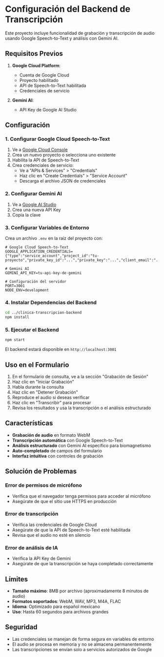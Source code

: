 # Configuración del Backend de Transcripción

Este proyecto incluye funcionalidad de grabación y transcripción de audio usando Google Speech-to-Text y análisis con Gemini AI.

## Requisitos Previos

1. **Google Cloud Platform**:
   - Cuenta de Google Cloud
   - Proyecto habilitado
   - API de Speech-to-Text habilitada
   - Credenciales de servicio

2. **Gemini AI**:
   - API Key de Google AI Studio

## Configuración

### 1. Configurar Google Cloud Speech-to-Text

1. Ve a [Google Cloud Console](https://console.cloud.google.com/)
2. Crea un nuevo proyecto o selecciona uno existente
3. Habilita la API de Speech-to-Text
4. Crea credenciales de servicio:
   - Ve a "APIs & Services" > "Credentials"
   - Haz clic en "Create Credentials" > "Service Account"
   - Descarga el archivo JSON de credenciales

### 2. Configurar Gemini AI

1. Ve a [Google AI Studio](https://makersuite.google.com/app/apikey)
2. Crea una nueva API Key
3. Copia la clave

### 3. Configurar Variables de Entorno

Crea un archivo `.env` en la raíz del proyecto con:

```env
# Google Cloud Speech-to-Text
GOOGLE_APPLICATION_CREDENTIALS={"type":"service_account","project_id":"tu-proyecto","private_key_id":"...","private_key":"...","client_email":"...","client_id":"...","auth_uri":"https://accounts.google.com/o/oauth2/auth","token_uri":"https://oauth2.googleapis.com/token","auth_provider_x509_cert_url":"https://www.googleapis.com/oauth2/v1/certs","client_x509_cert_url":"..."}

# Gemini AI
GEMINI_API_KEY=tu-api-key-de-gemini

# Configuración del servidor
PORT=3001
NODE_ENV=development
```

### 4. Instalar Dependencias del Backend

```bash
cd ../clinica-transcripcion-backend
npm install
```

### 5. Ejecutar el Backend

```bash
npm start
```

El backend estará disponible en `http://localhost:3001`

## Uso en el Formulario

1. En el formulario de consulta, ve a la sección "Grabación de Sesión"
2. Haz clic en "Iniciar Grabación"
3. Habla durante la consulta
4. Haz clic en "Detener Grabación"
5. Reproduce el audio si deseas verificar
6. Haz clic en "Transcribir" para procesar
7. Revisa los resultados y usa la transcripción o el análisis estructurado

## Características

- **Grabación de audio** en formato WebM
- **Transcripción automática** con Google Speech-to-Text
- **Análisis estructurado** con Gemini AI específico para biomagnetismo
- **Auto-completado** de campos del formulario
- **Interfaz intuitiva** con controles de grabación

## Solución de Problemas

### Error de permisos de micrófono
- Verifica que el navegador tenga permisos para acceder al micrófono
- Asegúrate de que el sitio use HTTPS en producción

### Error de transcripción
- Verifica las credenciales de Google Cloud
- Asegúrate de que la API de Speech-to-Text esté habilitada
- Revisa que el audio no esté en silencio

### Error de análisis de IA
- Verifica la API Key de Gemini
- Asegúrate de que la transcripción se haya completado correctamente

## Límites

- **Tamaño máximo**: 8MB por archivo (aproximadamente 8 minutos de audio)
- **Formatos soportados**: WebM, WAV, MP3, M4A, FLAC
- **Idioma**: Optimizado para español mexicano
- **Uso**: Hasta 60 segundos para archivos grandes

## Seguridad

- Las credenciales se manejan de forma segura en variables de entorno
- El audio se procesa en memoria y no se almacena permanentemente
- Las transcripciones se envían solo a servicios autorizados de Google 